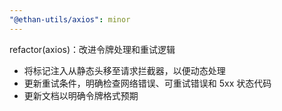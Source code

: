 ```yaml
---
"@ethan-utils/axios": minor
---
```


refactor(axios)：改进令牌处理和重试逻辑

- 将标记注入从静态头移至请求拦截器，以便动态处理
- 更新重试条件，明确检查网络错误、可重试错误和 5xx 状态代码
- 更新文档以明确令牌格式预期
